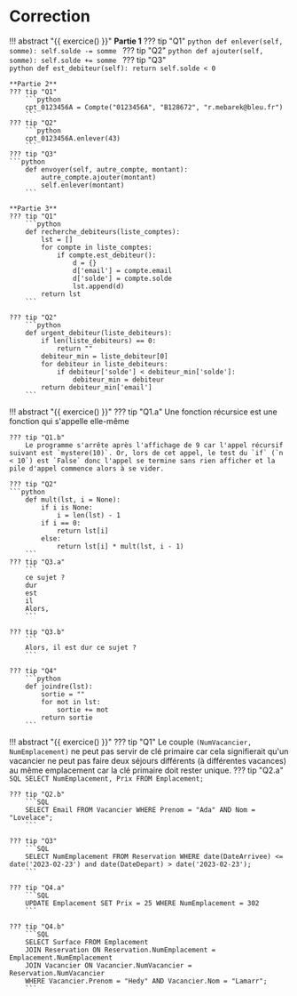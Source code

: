 # Correction
!!! abstract "{{ exercice() }}"
    **Partie 1**
    ??? tip "Q1" 
    ```python
        def enlever(self, somme):
            self.solde -= somme
        ```
    ??? tip "Q2" 
        ```python
        def ajouter(self, somme):
            self.solde += somme
        ``` 
    ??? tip "Q3"  
        ```python
        def est_debiteur(self):
            return self.solde < 0
        ```

    **Partie 2**
    ??? tip "Q1"  
        ```python
        cpt_0123456A = Compte("0123456A", "B128672", "r.mebarek@bleu.fr")
        ```
    ??? tip "Q2"  
        ```python
        cpt_0123456A.enlever(43)
        ```
    ??? tip "Q3" 
    ```python
        def envoyer(self, autre_compte, montant):
            autre_compte.ajouter(montant)
            self.enlever(montant)
        ```

    **Partie 3**
    ??? tip "Q1" 
        ```python
        def recherche_debiteurs(liste_comptes):
            lst = []
            for compte in liste_comptes:
                if compte.est_debiteur():
                    d = {}
                    d['email'] = compte.email
                    d['solde'] = compte.solde
                    lst.append(d)
            return lst
        ```

    ??? tip "Q2"  
        ```python
        def urgent_debiteur(liste_debiteurs):
            if len(liste_debiteurs) == 0:
                return ""
            debiteur_min = liste_debiteur[0]
            for debiteur in liste_debiteurs:
                if debiteur['solde'] < debiteur_min['solde']:
                    debiteur_min = debiteur
            return debiteur_min['email']
        ```

!!! abstract "{{ exercice() }}"
    ??? tip "Q1.a" 
        Une fonction récursice est une fonction qui s'appelle elle-même

    ??? tip "Q1.b" 
        Le programme s'arrête après l'affichage de 9 car l'appel récursif suivant est `mystere(10)`. Or, lors de cet appel, le test du `if` (`n < 10`) est `False` donc l'appel se termine sans rien afficher et la pile d'appel commence alors à se vider.

    ??? tip "Q2" 
    ```python
        def mult(lst, i = None):
            if i is None:
                i = len(lst) - 1
            if i == 0:
                return lst[i]
            else:
                return lst[i] * mult(lst, i - 1)
        ```
    ??? tip "Q3.a"  
        ```
        ce sujet ?
        dur
        est
        il
        Alors,
        ```
    
    ??? tip "Q3.b"  
        ```
        Alors, il est dur ce sujet ?
        ```
    
    ??? tip "Q4" 
        ```python
        def joindre(lst):
            sortie = ""
            for mot in lst:
                sortie += mot
            return sortie
        ```

!!! abstract "{{ exercice() }}"
    ??? tip "Q1" 
        Le couple `(NumVacancier, NumEmplacement)` ne peut pas servir de clé primaire car cela signifierait qu'un vacancier ne peut pas faire deux séjours différents (à différentes vacances) au même emplacement car la clé primaire doit rester unique.
    ??? tip "Q2.a" 
        ```SQL
        SELECT NumEmplacement, Prix FROM Emplacement;
        ``` 
    
    ??? tip "Q2.b" 
        ```SQL
        SELECT Email FROM Vacancier WHERE Prenom = "Ada" AND Nom = "Lovelace";
        ```
    
    ??? tip "Q3" 
        ```SQL
        SELECT NumEmplacement FROM Reservation WHERE date(DateArrivee) <= date('2023-02-23') and date(DateDepart) > date('2023-02-23');
        ```
    
    ??? tip "Q4.a" 
        ```SQL
        UPDATE Emplacement SET Prix = 25 WHERE NumEmplacement = 302
        ```
    
    ??? tip "Q4.b" 
        ```SQL
        SELECT Surface FROM Emplacement
        JOIN Reservation ON Reservation.NumEmplacement = Emplacement.NumEmplacement
        JOIN Vacancier ON Vacancier.NumVacancier = Reservation.NumVacancier
        WHERE Vacancier.Prenom = "Hedy" AND Vacancier.Nom = "Lamarr";
        ```